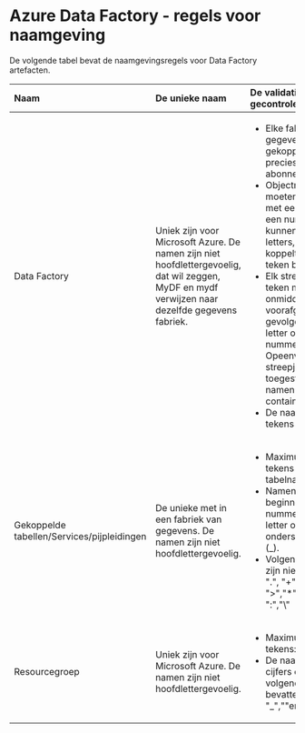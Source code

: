 <properties 
    pageTitle="Data Factory - regels voor naamgeving | Microsoft Azure" 
    description="Beschrijving van de naamgevingsregels voor Data Factory entiteiten." 
    services="data-factory" 
    documentationCenter="" 
    authors="sharonlo101" 
    manager="jhubbard" 
    editor="monicar"/>

<tags 
    ms.service="data-factory" 
    ms.workload="data-services" 
    ms.tgt_pltfrm="na" 
    ms.devlang="na" 
    ms.topic="article" 
    ms.date="09/12/2016" 
    ms.author="shlo"/>

# <a name="azure-data-factory---naming-rules"></a>Azure Data Factory - regels voor naamgeving 
De volgende tabel bevat de naamgevingsregels voor Data Factory artefacten.



Naam | De unieke naam | De validatie wordt gecontroleerd
:--- | :-------------- | :----------------
Data Factory | Uniek zijn voor Microsoft Azure. De namen zijn niet hoofdlettergevoelig, dat wil zeggen, MyDF en mydf verwijzen naar dezelfde gegevens fabriek. |<ul><li>Elke fabriek gegevens is gekoppeld aan precies één Azure abonnement.</li><li>Objectnamen moeten beginnen met een letter of een nummer en kunnen alleen letters, cijfers en het koppelteken (-)-teken bevatten.</li><li>Elk streepje (-) teken moet onmiddellijk worden voorafgegaan en gevolgd door een letter of een nummer. Opeenvolgende streepjes zijn niet toegestaan in namen van de container.</li><li>De naam kan 3-63 tekens lang zijn.</li></ul>
Gekoppelde tabellen/Services/pijpleidingen | De unieke met in een fabriek van gegevens. De namen zijn niet hoofdlettergevoelig. | <ul><li>Maximum aantal tekens in een tabelnaam: 260.</li><li>Namen moeten beginnen met het nummer van een letter of een onderstrepingsteken (_).</li><li>Volgende tekens zijn niet toegestaan: ".", "+", "?", "/" "<", ">","*", "%", "&", ":","\\"</li></ul>
Resourcegroep | Uniek zijn voor Microsoft Azure. De namen zijn niet hoofdlettergevoelig. | <ul><li>Maximum aantal tekens: 1000.</li><li>De naam kan letters, cijfers en de volgende tekens bevatten: "-", "_",""en".".</li></ul>